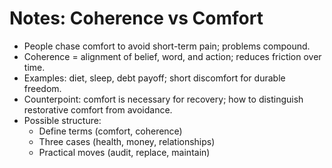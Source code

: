 
# Notes: Coherence vs Comfort

- People chase comfort to avoid short-term pain; problems compound.
- Coherence = alignment of belief, word, and action; reduces friction over time.
- Examples: diet, sleep, debt payoff; short discomfort for durable freedom.
- Counterpoint: comfort is necessary for recovery; how to distinguish restorative comfort from avoidance.
- Possible structure:
  - Define terms (comfort, coherence)
  - Three cases (health, money, relationships)
  - Practical moves (audit, replace, maintain)

